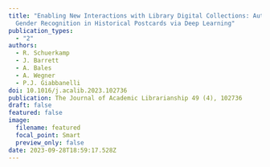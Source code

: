 ```yaml
---
title: "Enabling New Interactions with Library Digital Collections: Automatic
  Gender Recognition in Historical Postcards via Deep Learning"
publication_types:
  - "2"
authors:
  - R. Schuerkamp
  - J. Barrett
  - A. Bales
  - A. Wegner
  - P.J. Giabbanelli
doi: 10.1016/j.acalib.2023.102736
publication: The Journal of Academic Librarianship 49 (4), 102736
draft: false
featured: false
image:
  filename: featured
  focal_point: Smart
  preview_only: false
date: 2023-09-28T18:59:17.528Z
---
```

